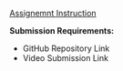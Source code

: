 [Assignemnt Instruction](./Assignment%201.pdf)

**Submission Requirements:**

- GitHub Repository Link
- Video Submission Link
